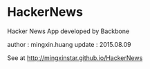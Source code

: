 # HackerNews
Hacker News App developed by Backbone

author : mingxin.huang
update : 2015.08.09

See at http://mingxinstar.github.io/HackerNews
